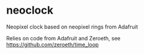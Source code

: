 neoclock
========

Neopixel clock based on neopixel rings from Adafruit

Relies on code from Adafruit and Zeroeth, see
https://github.com/zeroeth/time_loop
